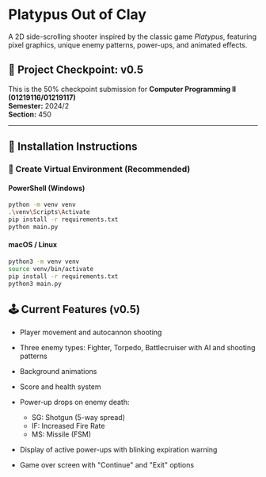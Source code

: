 # Platypus Out of Clay

A 2D side-scrolling shooter inspired by the classic game *Platypus*, featuring pixel graphics, unique enemy patterns, power-ups, and animated effects.

## 📌 Project Checkpoint: v0.5

This is the 50% checkpoint submission for **Computer Programming II (01219116/01219117)**  
**Semester:** 2024/2  
**Section:** 450

---

## 🔧 Installation Instructions

### 🐍 Create Virtual Environment (Recommended)

#### PowerShell (Windows)

```bash
python -m venv venv
.\venv\Scripts\Activate
pip install -r requirements.txt
python main.py

```

#### macOS / Linux

```bash
python3 -m venv venv
source venv/bin/activate
pip install -r requirements.txt
python3 main.py
```

## 🕹 Current Features (v0.5)

* Player movement and autocannon shooting

* Three enemy types: Fighter, Torpedo, Battlecruiser with AI and shooting patterns
* Background animations

* Score and health system

* Power-up drops on enemy death:

  * SG: Shotgun (5-way spread)
  * IF: Increased Fire Rate
  * MS: Missile (FSM)

* Display of active power-ups with blinking expiration warning

* Game over screen with "Continue" and "Exit" options
